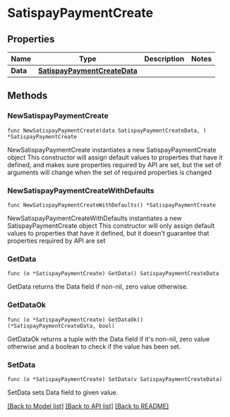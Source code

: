 # SatispayPaymentCreate

## Properties

Name | Type | Description | Notes
------------ | ------------- | ------------- | -------------
**Data** | [**SatispayPaymentCreateData**](SatispayPaymentCreateData.md) |  | 

## Methods

### NewSatispayPaymentCreate

`func NewSatispayPaymentCreate(data SatispayPaymentCreateData, ) *SatispayPaymentCreate`

NewSatispayPaymentCreate instantiates a new SatispayPaymentCreate object
This constructor will assign default values to properties that have it defined,
and makes sure properties required by API are set, but the set of arguments
will change when the set of required properties is changed

### NewSatispayPaymentCreateWithDefaults

`func NewSatispayPaymentCreateWithDefaults() *SatispayPaymentCreate`

NewSatispayPaymentCreateWithDefaults instantiates a new SatispayPaymentCreate object
This constructor will only assign default values to properties that have it defined,
but it doesn't guarantee that properties required by API are set

### GetData

`func (o *SatispayPaymentCreate) GetData() SatispayPaymentCreateData`

GetData returns the Data field if non-nil, zero value otherwise.

### GetDataOk

`func (o *SatispayPaymentCreate) GetDataOk() (*SatispayPaymentCreateData, bool)`

GetDataOk returns a tuple with the Data field if it's non-nil, zero value otherwise
and a boolean to check if the value has been set.

### SetData

`func (o *SatispayPaymentCreate) SetData(v SatispayPaymentCreateData)`

SetData sets Data field to given value.



[[Back to Model list]](../README.md#documentation-for-models) [[Back to API list]](../README.md#documentation-for-api-endpoints) [[Back to README]](../README.md)



